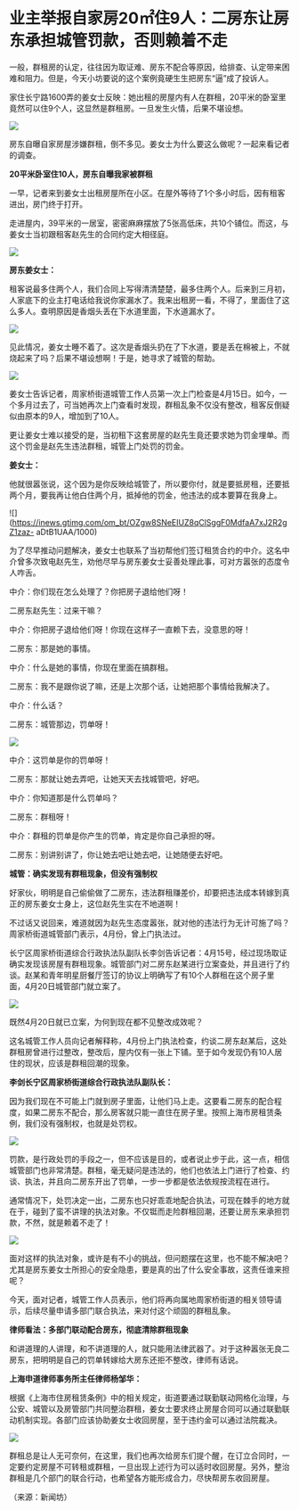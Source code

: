 # 业主举报自家房20㎡住9人：二房东让房东承担城管罚款，否则赖着不走

一般，群租房的认定，往往因为取证难、房东不配合等原因，给排查、认定带来困难和阻力。但是，今天小坊要说的这个案例竟硬生生把房东“逼”成了投诉人。

家住长宁路1600弄的姜女士反映：她出租的房屋内有人在群租，20平米的卧室里竟然可以住9个人，这显然是群租房。一旦发生火情，后果不堪设想。

![](https://inews.gtimg.com/om_bt/OIzWDbENukvwJD7VSYTCWC5i6Jw9KgmtqudcEQr4TiPjsAA/1000)

房东自曝自家房屋涉嫌群租，倒不多见。姜女士为什么要这么做呢？一起来看记者的调查。

**20平米卧室住10人，房东自曝我家被群租**

一早，记者来到姜女士出租房屋所在小区。在屋外等待了1个多小时后，因有租客进出，房门终于打开。

走进屋内，39平米的一居室，密密麻麻摆放了5张高低床，共10个铺位。而这，与姜女士当初跟租客赵先生的合同约定大相径庭。

![](https://inews.gtimg.com/om_bt/O1_oY7sOk5RGK0sJ9Tx_Vgt2AiktABxj3L47ni9TrK8BAAA/1000)

**房东姜女士：**

租客说最多住两个人，我们合同上写得清清楚楚，最多住两个人。后来到三月初，人家底下的业主打电话给我说你家漏水了。我来出租房一看，不得了，里面住了这么多人。查明原因是香烟头丢在下水道里面，下水道漏水了。

![](https://inews.gtimg.com/om_bt/OWqWspDsMlye8Rlg4LFN1NEKKypRKs8E0wHBQdddHerTkAA/1000)

见此情况，姜女士睡不着了。这次是香烟头扔在了下水道，要是丢在棉被上，不就烧起来了吗？后果不堪设想啊！于是，她寻求了城管的帮助。

![](https://inews.gtimg.com/om_bt/OgoL2EUQSdZsBajC8lI5Zwff3biNBlIwtFrmo7ItwmJXkAA/1000)

姜女士告诉记者，周家桥街道城管工作人员第一次上门检查是4月15日。如今，一个多月过去了，可当她再次上门查看时发现，群租乱象不仅没有整改，租客反倒疑似由原本的9人，增加到了10人。

更让姜女士难以接受的是，当初租下这套房屋的赵先生竟还要求她为罚金埋单。而这个罚金是赵先生违法群租，城管上门处罚的罚金。

**姜女士：**

他就很嚣张说，这个因为是你反映给城管了，所以要你付，就是要抵房租，还要抵两个月，要我再让他白住两个月，抵掉他的罚金，他违法的成本要算在我身上。

![](https://inews.gtimg.com/om_bt/OZgw8SNeEIUZ8qClSggF0MdfaA7xJ2R2gZ1zaz-
aDtB1UAA/1000)

为了尽早推动问题解决，姜女士也联系了当初帮他们签订租赁合约的中介。这名中介曾多次致电赵先生，劝他尽早与房东姜女士妥善处理此事，可对方嚣张的态度令人咋舌。

中介：你们现在怎么处理了？你把房子退给他们呀！

二房东赵先生：过来干嘛？

中介：你把房子退给他们呀！你现在这样子一直赖下去，没意思的呀！

二房东：那是她的事情。

中介：什么是她的事情，你现在里面在搞群租。

二房东：我不是跟你说了嘛，还是上次那个话，让她把那个事情给我解决了。

中介：什么话？

二房东：城管那边，罚单呀！

![](https://inews.gtimg.com/om_bt/OyJxMkcbZLjewobDmXuhDYjUsIunA1mtuhyZsAyu5OSjMAA/1000)

中介：这罚单是你的罚单呀！

二房东：那就让她去弄吧，让她天天去找城管吧，好吧。

中介：你知道那是什么罚单吗？

二房东：群租呀！

中介：群租的罚单是你产生的罚单，肯定是你自己承担的呀。

二房东：别讲别讲了，你让她去吧让她去吧，让她随便去好吧。

**城管：确实发现有群租现象，但没有强制权**

好家伙，明明是自己偷偷做了二房东，违法群租赚差价，却要把违法成本转嫁到真正的房东姜女士身上，这位赵先生实在不地道啊！

不过话又说回来，难道就因为赵先生态度嚣张，就对他的违法行为无计可施了吗？周家桥街道城管部门表示，4月份，曾上门执法过。

长宁区周家桥街道综合行政执法队副队长李剑告诉记者：4月15号，经过现场取证确实发现该房屋有群租现象。城管部门对二房东赵某进行立案查处，并且进行了约谈。赵某和青年明星厨餐厅签订的协议上明确写了有10个人群租在这个房子里面，4月20日城管部门就立案了。

![](https://inews.gtimg.com/om_bt/OrIsoiqybmg86uu5a1o5hpVC-U2XgMZklasyt3mZIXjVMAA/1000)

既然4月20日就已立案，为何到现在都不见整改成效呢？

这名城管工作人员向记者解释称，4月份上门执法检查，约谈二房东赵某后，这处群租房曾进行过整改，整改后，屋内仅有一张上下铺。至于如今发现仍有10人居住的现状，应该是群租回潮的现象。

**李剑长宁区周家桥街道综合行政执法队副队长：**

因为我们现在不可能上门就到房子里面，让他们马上走。这要看二房东的配合程度，如果二房东不配合，那么房客就只能一直住在房子里。按照上海市房租赁条例，我们没有强制权，也就是处罚权。

![](https://inews.gtimg.com/om_bt/OOuL63LHdGCzEaUSZk9zlVH7CsGOcO_x8FF0B9P7q0K3cAA/1000)

罚款，是行政处罚的手段之一，但不应该是目的，或者说止步于此，这一点，相信城管部门也非常清楚。群租，毫无疑问是违法的，他们也依法上门进行了检查、约谈、执法，并且向二房东开出了罚单，一步一步都是依法依规按流程在进行。

通常情况下，处罚决定一出，二房东也只好乖乖地配合执法，可现在棘手的地方就在于，碰到了蛮不讲理的执法对象。不仅铤而走险群租回潮，还要让房东来承担罚款，不然，就是赖着不走了！

![](https://inews.gtimg.com/om_bt/OihiYjujvdjAYbc5st3VcKRfCd45SRYjqCi1SSylB2pjQAA/1000)

面对这样的执法对象，或许是有不小的挑战，但问题摆在这里，也不能不解决吧？尤其是房东姜女士所担心的安全隐患，要是真的出了什么安全事故，这责任谁来担呢？

今天，面对记者，城管工作人员表示，他们将再向属地周家桥街道的相关领导请示，后续尽量申请多部门联合执法，来对付这个顽固的群租乱象。

**律师看法：多部门联动配合房东，彻底清除群租现象**

和讲道理的人讲理，和不讲道理的人，就只能用法律武器了。对于这种嚣张无良二房东，把明明是自己的罚单转嫁给大房东还拒不整改，律师有话说。

**上海申道律师事务所主任律师杨邹华：**

根据《上海市住房租赁条例》中的相关规定，街道要通过联勤联动网格化治理，与公安、城管以及房管部门共同整治群租，姜女士要求终止房屋合同可以通过联勤联动机制实现。各部门应该协助姜女士收回房屋，至于违约金可以通过法院裁决。

![](https://inews.gtimg.com/om_bt/O5QDzfXwt76-vgniuGG1jVd1QNuDF5FdvjhVeGgul9AKQAA/1000)

群租总是让人无可奈何，在这里，我们也再次给房东们提个醒，在订立合同时，一定要约定房屋不可转租或群租，一旦出现上述行为可以适时收回房屋。另外，整治群租是几个部门的联合行动，也希望各方能形成合力，尽快帮房东收回房屋。

（来源：新闻坊）


